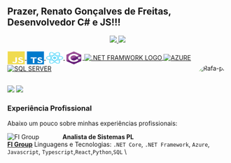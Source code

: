 ## Prazer, Renato Gonçalves de Freitas, Desenvolvedor C# e JS!!!
<div align="center">
  <a href="https://github.com/renatofreitasRR">
  <img height="170em" src="https://github-readme-stats.vercel.app/api?username=renatofreitasrr&show_icons=true&theme=dracula&include_all_commits=true&count_private=true"/>
  <img height="170em" src="https://github-readme-stats.vercel.app/api/top-langs/?username=renatofreitasrr&layout=compact&langs_count=7&theme=dracula"/>
</div>
<div style="display: inline_block"><br>
  <img align="center" alt="JAVASCRIPT LOGO" height="30" width="40" src="https://raw.githubusercontent.com/devicons/devicon/master/icons/javascript/javascript-plain.svg">
  <img align="center" alt="TYPESCRIPT LOGO" height="30" width="40" src="https://raw.githubusercontent.com/devicons/devicon/master/icons/typescript/typescript-plain.svg">
  <img align="center" alt="REACT JS LOGO" height="30" width="40" src="https://raw.githubusercontent.com/devicons/devicon/master/icons/react/react-original.svg">
  <img align="center" alt="CSHARP LOGO" height="30" width="40" src="https://raw.githubusercontent.com/devicons/devicon/master/icons/csharp/csharp-original.svg">
  <img align="center" alt=".NET FRAMWORK LOGO" height="30" width="40" src="https://cdn.jsdelivr.net/gh/devicons/devicon/icons/dotnetcore/dotnetcore-original.svg">
  <img align="center" alt="AZURE" height="30" width="40" src="https://cdn.jsdelivr.net/gh/devicons/devicon/icons/azure/azure-original.svg">
  <img align="center" alt="SQL SERVER" height="30" width="40" src="https://cdn.jsdelivr.net/gh/devicons/devicon/icons/microsoftsqlserver/microsoftsqlserver-plain.svg">
  <img align="right" alt="Rafa-pic" height="150" style="border-radius:50px;" src="https://avatars.githubusercontent.com/u/59577922?s=400&u=c1c7281cbd6d8d29f897a9a9add792bfa90a1285&v=4?width=676&height=676">
</div>
  
  ##
 
<div> 
  <a href = "mailto:natogfreitas@gmail.com"><img src="https://img.shields.io/badge/-Gmail-%23333?style=for-the-badge&logo=gmail&logoColor=white" target="_blank"></a>
  <a href="https://www.linkedin.com/in/renatogfreitas/" target="_blank"><img src="https://img.shields.io/badge/-LinkedIn-%230077B5?style=for-the-badge&logo=linkedin&logoColor=white" target="_blank"></a> 
 
 <br />
  
  ### Experiência Profissional
Abaixo um pouco sobre minhas experiências profissionais:
  
[<img align="left" height="25%" width="25%"  alt="FI Group" src="https://br.fi-group.com/wp-content/uploads/sites/9/2019/10/menu2.png"/>](https://br.fi-group.com/)

**Analista de Sistemas PL** \
[**FI Group**](https://br.fi-group.com/)
Linguagens e Tecnologias: `.NET Core`, `.NET Framework`, `Azure`, `Javascript`, `Typescript`,`React`,`Python`,`SQL` \
</div>
